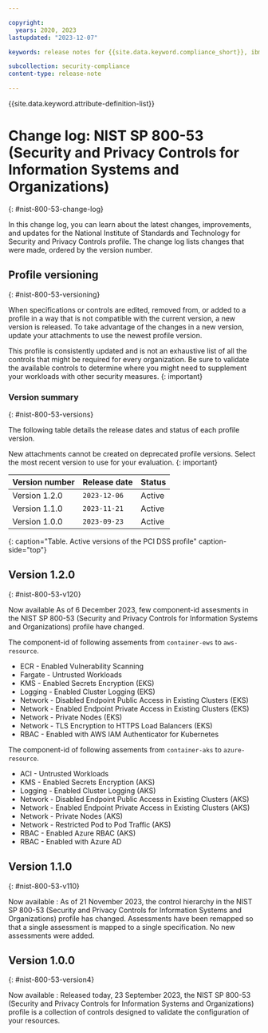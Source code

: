 ```yaml
---

copyright:
  years: 2020, 2023
lastupdated: "2023-12-07"

keywords: release notes for {{site.data.keyword.compliance_short}}, ibm security best practices, profile changes, enhancements, fixes, improvements

subcollection: security-compliance
content-type: release-note

---
```


{{site.data.keyword.attribute-definition-list}}

# Change log: NIST SP 800-53 (Security and Privacy Controls for Information Systems and Organizations)
{: #nist-800-53-change-log}

In this change log, you can learn about the latest changes, improvements, and updates for the National Institute of Standards and Technology for Security and Privacy Controls profile. The change log lists changes that were made, ordered by the version number.


## Profile versioning
{: #nist-800-53-versioning}

When specifications or controls are edited, removed from, or added to a profile in a way that is not compatible with the current version, a new version is released. To take advantage of the changes in a new version, update your attachments to use the newest profile version.

This profile is consistently updated and is not an exhaustive list of all the controls that might be required for every organization. Be sure to validate the available controls to determine where you might need to supplement your workloads with other security measures.
{: important}


### Version summary
{: #nist-800-53-versions}

The following table details the release dates and status of each profile version.



New attachments cannot be created on deprecated profile versions. Select the most recent version to use for your evaluation.
{: important}



| Version number | Release date | Status |
|:---------------|:-------------|:-------|
| Version 1.2.0 | `2023-12-06` | Active |
| Version 1.1.0 | `2023-11-21` | Active |
| Version 1.0.0 | `2023-09-23` | Active |
{: caption="Table. Active versions of the PCI DSS profile" caption-side="top"}


## Version 1.2.0
{: #nist-800-53-v120}

Now available
As of 6 December 2023, few component-id assesments in the  NIST SP 800-53 (Security and Privacy Controls for Information Systems and Organizations) profile have changed.

The component-id of following assements from `container-ews` to `aws-resource`.

   * ECR - Enabled Vulnerability Scanning
   * Fargate - Untrusted Workloads
   * KMS - Enabled Secrets Encryption (EKS)
   * Logging - Enabled Cluster Logging (EKS)
   * Network - Disabled Endpoint Public Access in Existing Clusters (EKS)
   * Network - Enabled Endpoint Private Access in Existing Clusters (EKS)
   * Network - Private Nodes (EKS)
   * Network - TLS Encryption to HTTPS Load Balancers (EKS)
   * RBAC - Enabled with AWS IAM Authenticator for Kubernetes


 The component-id of following assements from `container-aks` to `azure-resource`.

   - ACI - Untrusted Workloads
   - KMS - Enabled Secrets Encryption (AKS)
   - Logging - Enabled Cluster Logging (AKS)
   - Network - Disabled Endpoint Public Access in Existing Clusters (AKS)
   - Network - Enabled Endpoint Private Access in Existing Clusters (AKS)
   - Network - Private Nodes (AKS)
   - Network - Restricted Pod to Pod Traffic (AKS)
   - RBAC - Enabled Azure RBAC (AKS)
   - RBAC - Enabled with Azure AD



## Version 1.1.0
{: #nist-800-53-v110}

Now available
:   As of 21 November 2023, the control hierarchy in the NIST SP 800-53 (Security and Privacy Controls for Information Systems and Organizations) profile has changed. Assessments have been remapped so that a single assessment is mapped to a single specification. No new assessments were added.

## Version 1.0.0
{: #nist-800-53-version4}

Now available
:   Released today, 23 September 2023, the NIST SP 800-53 (Security and Privacy Controls for Information Systems and Organizations) profile is a collection of controls designed to validate the configuration of your resources.
